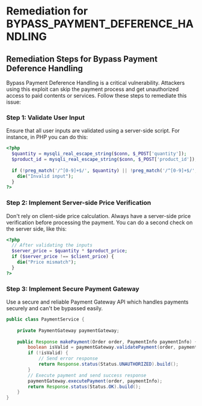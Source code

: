 # Remediation for BYPASS_PAYMENT_DEFERENCE_HANDLING

## Remediation Steps for Bypass Payment Deference Handling

Bypass Payment Deference Handling is a critical vulnerability. Attackers using this exploit can skip the payment process and get unauthorized access to paid contents or services. Follow these steps to remediate this issue:

### Step 1: Validate User Input
Ensure that all user inputs are validated using a server-side script. For instance, in PHP you can do this:

```php
<?php
  $quantity = mysqli_real_escape_string($conn, $_POST['quantity']);
  $product_id = mysqli_real_escape_string($conn, $_POST['product_id']);
  
  if (!preg_match('/^[0-9]+$/', $quantity) || !preg_match('/^[0-9]+$/', $product_id)) {
    die("Invalid input");
  }
?>
```

### Step 2: Implement Server-side Price Verification

Don't rely on client-side price calculation. Always have a server-side price verification before processing the payment. You can do a second check on the server side, like this:

```php
<?php
  // After validating the inputs
  $server_price = $quantity * $product_price;
  if ($server_price !== $client_price) {
    die("Price mismatch");
  }
?>
```

### Step 3: Implement Secure Payment Gateway

Use a secure and reliable Payment Gateway API which handles payments securely and can't be bypassed easily. 

```java
public class PaymentService {
    
    private PaymentGateway paymentGateway;
    
    public Response makePayment(Order order, PaymentInfo paymentInfo) {
        boolean isValid = paymentGateway.validatePayment(order, paymentInfo);
        if (!isValid) {
            // Send error response
            return Response.status(Status.UNAUTHORIZED).build();
        }
        // Execute payment and send success response
        paymentGateway.executePayment(order, paymentInfo);
        return Response.status(Status.OK).build();
    }
}
```